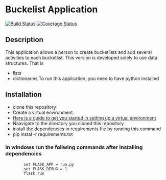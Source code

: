 # Buckelist Application
[![Build Status](https://travis-ci.org/Thuku/bucketlist-app.svg?branch=master)](https://travis-ci.org/Thuku/bucketlist-app)
[![Coverage Status](https://coveralls.io/repos/github/Thuku/bucketlist-app/badge.svg)](https://coveralls.io/github/Thuku/bucketlist-app)
## Description
     
This application allows a person to create bucketlists and add
several activities to each bucketlist. This version is developed solely to use data structures. That is
- lists
- dictionaries
To run this application, you need to have python installed
## Installation
- clone this repository
- Create a virtual environment.
- [ Here is a guide to get you started in setting up a virtual environment](http://python-guide-pt-br.readthedocs.io/en/latest/dev/virtualenvs/)
- Naavigate to the directory you cloned this repository
- install the dependencies in requirements file by running this command
- pip instal -r requirements.txt
### In windows run the follwing commands after installing dependencies
            set FLASK_APP = run.py
            set FLASK_DEBUG = 1
            flask run
